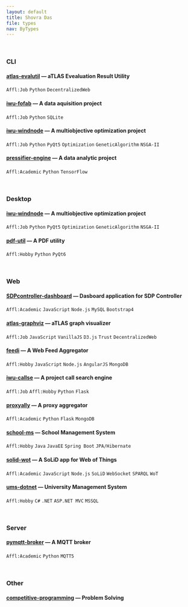 ```yaml
---
layout: default
title: Shovra Das
file: types
nav: ByTypes
---
```


<br>


### CLI

#### [atlas-evalutil](https://github.com/shovradas/atlas-evalutil) &#8212; aTLAS Evealuation Result Utility

`Affl:Job` `Python`  `DecentralizedWeb`

#### [iwu-fofab](https://github.com/shovradas/iwu-fofab) &#8212; A data aquisition project

`Affl:Job` `Python` `SQLite` 

#### [iwu-windnode](https://github.com/shovradas/windnode-demonstrator) &#8212; A multiobjective optimization project

`Affl:Job` `Python` `PyQt5` `Optimization` `GeneticAlgorithm` `NSGA-II`

#### [pressifier-engine](https://github.com/binuv-tuc/pressifier-engine) &#8212; A data analytic project

`Affl:Academic` `Python` `TensorFlow` 


<br>


### Desktop

#### [iwu-windnode](https://github.com/shovradas/windnode-demonstrator) &#8212; A multiobjective optimization project

`Affl:Job` `Python` `PyQt5` `Optimization` `GeneticAlgorithm` `NSGA-II`

#### [pdf-util](https://github.com/shovradas/pdf-util) &#8212; A PDF utility

`Affl:Hobby` `Python` `PyQt6` 


<br>


### Web

#### [SDPcontroller-dashboard](https://github.com/shovradas/SDPcontroller-dashboard) &#8212; Dasboard application for SDP Controller

`Affl:Academic` `JavaScript` `Node.js` `MySQL` `Bootstrap4` 

#### [atlas-graphviz](https://github.com/shovradas/atlas-graphviz) &#8212; aTLAS graph visualizer

`Affl:Job` `JavaScript` `VanillaJS` `D3.js` `Trust` `DecentralizedWeb` 

#### [feedi](https://github.com/shovradas/feedi) &#8212; A Web Feed Aggregator

`Affl:Hobby` `JavaScript` `Node.js` `AngularJS` `MongoDB` 

#### [iwu-callse](https://github.com/shovradas/iwu-callse) &#8212; A project call search engine

`Affl:Job` `Affl:Hobby` `Python` `Flask` 

#### [proxyally](https://github.com/shovradas/proxyally) &#8212; A proxy aggregator

`Affl:Academic` `Python` `Flask` `MongoDB` 

#### [school-ms](https://github.com/shovradas/school-ms) &#8212; School Management System

`Affl:Hobby` `Java` `JavaEE` `Spring Boot` `JPA/Hibernate` 

#### [solid-wot](https://github.com/shovradas/solid-wot) &#8212; A SoLiD app for Web of Things

`Affl:Academic` `JavaScript` `Node.js` `SoLiD` `WebSocket` `SPARQL` `WoT`

#### [ums-dotnet](https://github.com/shovradas/ums-dotnet) &#8212; University Management System

`Affl:Hobby` `C#` `.NET` `ASP.NET MVC` `MSSQL` 


<br>


### Server

#### [pymqtt-broker](https://github.com/shovradas/pymqtt-broker) &#8212; A MQTT broker

`Affl:Academic` `Python`  `MQTT5`


<br>


### Other

#### [competitive-programming](https://github.com/shovradas/competitive-programming) &#8212; Problem Solving

 
